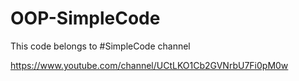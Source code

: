 # OOP-SimpleCode

This code belongs to #SimpleCode channel

https://www.youtube.com/channel/UCtLKO1Cb2GVNrbU7Fi0pM0w

